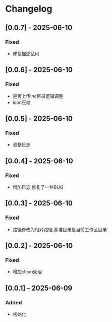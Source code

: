 # Changelog

## [0.0.7] - 2025-06-10
### Fixed
- 修复描述乱码

## [0.0.6] - 2025-06-10
### Fixed
- 是否上传inc目录逻辑调整
- icon压缩

## [0.0.5] - 2025-06-10
### Fixed
- 调整日志

## [0.0.4] - 2025-06-10
### Fixed
- 增加日志,修复了一些BUG

## [0.0.3] - 2025-06-10
### Fixed
- 路径修改为相对路径,基准目录是当前工作区目录

## [0.0.2] - 2025-06-10
### Fixed
- 增加clean处理

## [0.0.1] - 2025-06-09
### Added
- 初始化

